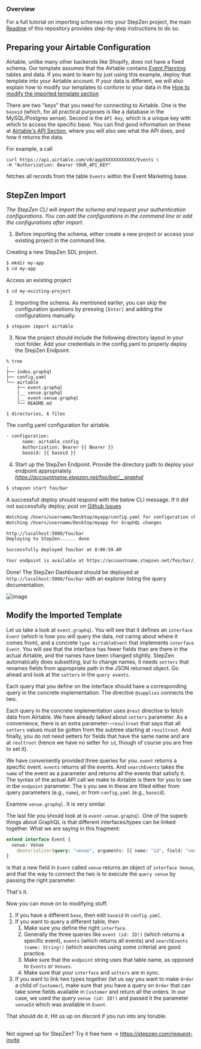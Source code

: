 ### Overview

For a full tutorial on importing schemas into your StepZen project, the main [Readme](https://github.com/steprz/stepzen-schemas) of this repository provides step-by-step instructions to do so.

## Preparing your Airtable Configuration

Airtable, unlike many other backends like Shopify, does not have a fixed schema. Our template assumes that the Airtable contains [Event Planning](https://airtable.com/templates/event-marketing) tables and data. If you want to learn by just using this example, deploy that template into your Airtable account. If your data is different, we will also explain how to modify our templates to conform to your data in the [How to modify the imported template section](#modify)

There are two "keys" that you need for connecting to Airtable. One is the `baseid` (which, for all practical purposes is like a database in the MySQL/Postgres sense). Second is the `API Key`, which is a unique key with which to access the specific base. You can find good information on these at [Airtable's API Section](https://airtable.com/api), where you will also see what the API does, and how it returns the data.

For example, a call

```curl
curl https://api.airtable.com/v0/appXXXXXXXXXXXX/Events \
-H "Authorization: Bearer YOUR_API_KEY"
```

fetches all records from the table `Events` within the Event Marketing base.

## StepZen Import <a href="import"></a>

<em>The StepZen CLI will import the schema and request your authentication configurations. You can add the configurations in the command line or add the configurations after import.</em>

1. Before importing the schema, either create a new project or access your existing project in the command line.

Creating a new StepZen SDL project.

```bash
$ mkdir my-app
$ cd my-app
```

Access an existing project

```bash
$ cd my-existing-project
```

2. Importing the schema. As mentioned earlier, you can skip the configuration questions by pressing `[Enter]` and adding the configurations manually.

```bash
$ stepzen import airtable
```

3. Now the project should include the following directory layout in your root folder. Add your credentials in the config.yaml to properly deploy the StepZen Endpoint.

```shell
% tree
.
├── index.graphql
├── config.yaml
└── airtable
    ├── event.graphql
    |__ venue.graphql
    |__ event-venue.graphql
    └── README.md

1 directories, 6 files
```

The config.yaml configuration for airtable.

```bash
- configuration:
      name: airtable_config
      Authorization: Bearer {{ Bearer }}
      baseid: {{ baseid }}
```

4. Start up the StepZen Endpoint. Provide the directory path to deploy your endpoint appropriately.  
   <em>https://accountname.stepzen.net/foo/bar/__graphql</em>

```bash
$ stepzen start foo/bar
```

A successfull deploy should respond with the below CLI message. If it did not successfully deploy, post on [Github Issues](https://github.com/steprz/stepzen-schemas/issues)

```bash
Watching /Users/username/Desktop/myapp/config.yaml for configuration changes
Watching /Users/username/Desktop/myapp for GraphQL changes

http://localhost:5000/foo/bar
Deploying to StepZen...... done

Successfully deployed foo/bar at 8:06:59 AM

Your endpoint is available at https://accountname.stepzen.net/foo/bar/__graphql
```

Done! The StepZen Dashboard should be deployed at `http://localhost:5000/foo/bar` with an explorer listing the query documentation.

![image](https://user-images.githubusercontent.com/1117488/112496392-f05dc580-8d41-11eb-8c33-87817bd7ec97.png)

## Modify the Imported Template <a href="import"></a>

Let us take a look at `event.graphql`. You will see that it defines an `interface Event` (which is how you will query the data, not caring about where it comes from), and a concrete `type AirtableEvent` that implements `interface Event`. You will see that the interface has fewer fields than are there in the actual Airtable, and the names have been changed slightly. StepZen automatically does subsetting, but to change names, it needs `setters` that renames fields from appropriate path in the JSON returned object. Go ahead and look at the `setters` in the `query events`.

Each query that you define on the interface should have a corresponding query in the concrete implementation. The directive `@supplies` connects the two.

Each query in the concrete implementation uses `@rest` directive to fetch data from Airtable. We have already talked about `setters` parameter. As a convenience, there is an extra parameter--`resultroot` that says that all `setters` values must be gotten from the subtree starting at `resultroot`. And finally, you do not need setters for fields that have the same name and are at `reultroot` (hence we have no setter for `id`, though of course you are free to set it).

We have conveniently provided three queries for you. `event` returns a specific event. `events` returns all the events. And `searchEvents` takes the `name` of the event as a parameter and returns all the events that satisfy it. The syntax of the actual API call we make to Airtable is there for you to see in tbe `endpoint` parameter. The `$` you see in these are filled either from query parameters (e.g., `name`), or from `config,yaml` (e.g., `baseid`).

Examine `venue.graphql`. It is very similar.

The last file you should look at is `event-venue.graphql`. One of the superb things about GraphQL is that different interfaces/types can be linked together. What we are saying in this fragment:

```graphql
extend interface Event {
  venue: Venue
    @materializer(query: "venue", arguments: [{ name: "id", field: "venueId" }])
}
```

is that a new field in `Event` called `venue` returns an object of `interface Venue`, and that the way to connect the two is to execute the `query venue` by passing the right parameter.

That's it.

Now you can move on to modifying stuff.

1. If you have a different `base`, then edit `baseid` in `config.yaml`.
1. If you want to query a different table, then
   1. Make sure you define the right `interface`.
   1. Generally the three queries like `event (id: ID!)` (which returns a specific event), `events` (which returns all events) and `searchEvents (name: String!)` (which searches using some criteria) are good practice.
   1. Make sure that the `endpoint` string uses that table name, as opposed to `Events` or `Venues`.
   1. Make sure that your `interface` and `setters` are in sync.
1. If you want to link two types together (let us say you want to make `Order` a child of `Customer`), make sure that you have a query on `Order` that can take some fields available in `Customer` and return all the orders. In our case, we used the query `venue (id: ID!)` and passed it the parameter `venueId` which was available in `Event`.

That should do it. Hit us up on discord if you run into any toruble.

##

Not signed up for StepZen? Try it free here -> https://stepzen.com/request-invite
